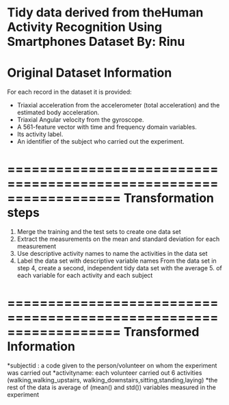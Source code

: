 Tidy data derived from theHuman Activity Recognition Using Smartphones Dataset
By: Rinu
==================================================================

Original Dataset Information
==================================================================
For each record in the dataset it is provided: 
- Triaxial acceleration from the accelerometer (total acceleration) and the estimated body acceleration. 
- Triaxial Angular velocity from the gyroscope. 
- A 561-feature vector with time and frequency domain variables. 
- Its activity label. 
- An identifier of the subject who carried out the experiment.

==================================================================
Transformation steps
==================================================================
1. Merge the training and the test sets to create one data set
2. Extract the measurements on the mean and standard deviation for each measurement
3. Use descriptive activity names to name the activities in the data set
4. Label the data set with descriptive variable names
From the data set in step 4, create a second, independent tidy data set with the average 5. of each variable for each activity and each subject


==================================================================
Transformed Information
==================================================================
*subjectid : a code given to the person/volunteer on whom the experiment was carried out
*activityname: each volunteer carried out 6 activities (walking,walking_upstairs,
walking_downstairs,sitting,standing,laying)
*the rest of the data is average of (mean() and std()) variables measured in the experiment

